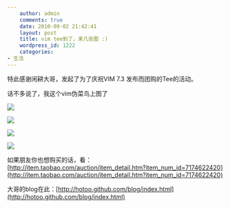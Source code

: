 ```yaml
---
    author: admin
    comments: true
    date: 2010-09-02 21:42:41
    layout: post
    title: vim tee到了，来几张图 :)
    wordpress_id: 1222
    categories:
- 生活
---
```


特此感谢闲耕大哥，发起了为了庆祝VIM 7.3 发布而团购的Tee的活动。

话不多说了，我这个vim伪菜鸟上图了

![](http://fc08.deviantart.net/fs71/i/2010/245/b/c/vim7_3_by_freetstar-d2xu6zu.jpg)

![](http://fc07.deviantart.net/fs70/i/2010/245/4/9/vim_by_freetstar-d2xu74t.jpg)

![](http://fc06.deviantart.net/fs70/i/2010/245/f/b/vim_logo_by_freetstar-d2xu79l.jpg)

![](http://fc09.deviantart.net/fs70/i/2010/245/1/9/vim_id_by_freetstar-d2xu7cm.jpg)

如果朋友你也想购买的话，看：[http://item.taobao.com/auction/item_detail.htm?item_num_id=7174622420](http://item.taobao.com/auction/item_detail.htm?item_num_id=7174622420)

大哥的blog在此：[http://hotoo.github.com/blog/index.html](http://hotoo.github.com/blog/index.html)


